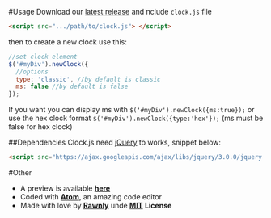 #Usage
Download our [latest release](https://github.com/Rawnly/clock.js/releases) and nclude `clock.js` file 
```html
<script src=".../path/to/clock.js"> </script>
```
then to create a new clock use this: 
```JavaScript
//set clock element
$('#myDiv').newClock({
  //options
  type: 'classic', //by default is classic
  ms: false //by default is false
});
```

If you want you can display ms with `$('#myDiv').newClock({ms:true});` or use the hex clock format `$('#myDiv').newClock({type:'hex'});` (ms must be false for hex clock)

##Dependencies
Clock.js need [jQuery](https://github.com/jquery/jquery) to works, snippet below:

```html
<script src="https://ajax.googleapis.com/ajax/libs/jquery/3.0.0/jquery.min.js"></script>
```

#Other
- A preview is available [**here**](https://webe.io/clocktest)
- Coded with [**Atom**](http://atom.io), an amazing code editor
- Made with love by [**Rawnly**](http://github.com/Rawnly) unde [**MIT**](http://github.com/Rawnly/clock.js/license.txt) **License**
